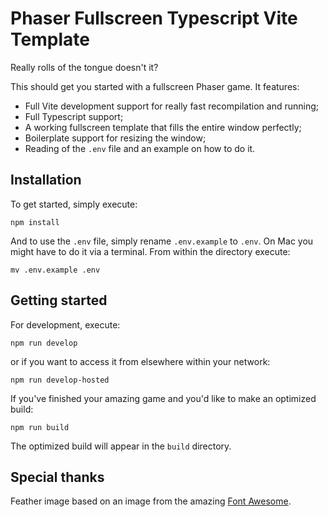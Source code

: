 # Phaser Fullscreen Typescript Vite Template
Really rolls of the tongue doesn't it?

This should get you started with a fullscreen Phaser game.
It features:

- Full Vite development support for really fast recompilation and running;
- Full Typescript support;
- A working fullscreen template that fills the entire window perfectly;
- Boilerplate support for resizing the window;
- Reading of the `.env` file and an example on how to do it.

## Installation
To get started, simply execute:

```
npm install
```

And to use the `.env` file, simply rename `.env.example` to `.env`. On Mac you might have to do it via a terminal. From within the directory execute:
```
mv .env.example .env
```

## Getting started
For development, execute:
```
npm run develop
```
or if you want to access it from elsewhere within your network:

```
npm run develop-hosted
```

If you've finished your amazing game and you'd like to make an optimized build:
```
npm run build
```

The optimized build will appear in the `build` directory.

## Special thanks
Feather image based on an image from the amazing [Font Awesome](https://fontawesome.com/). 